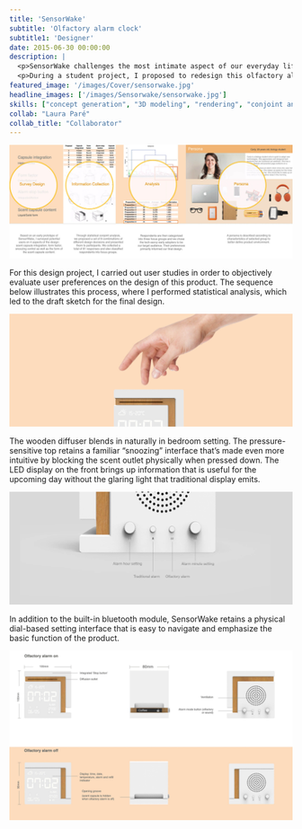 ```yaml
---
title: 'SensorWake'
subtitle: 'Olfactory alarm clock'
subtitle1: 'Designer'
date: 2015-06-30 00:00:00
description: |
  <p>SensorWake challenges the most intimate aspect of our everyday life: how do we wake up in the morning? </p>
  <p>During a student project, I proposed to redesign this olfactory alarm clock for a more gentle, intuitive and intimate wakeup.</p>
featured_image: '/images/Cover/sensorwake.jpg'
headline_images: ['/images/Sensorwake/sensorwake.jpg']
skills: ["concept generation", "3D modeling", "rendering", "conjoint analysis"]
collab: "Laura Paré"
collab_title: "Collaborator"
---
```


![](/images/Sensorwake/process.jpg)

For this design project, I carried out user studies in order to objectively evaluate user preferences on the design of this product. The sequence below illustrates this process, where I performed statistical analysis, which led to the draft sketch for the final design.

![](/images/Sensorwake/sensorhand.jpg)

The wooden diffuser blends in naturally in bedroom setting. The pressure-sensitive top retains a familiar “snoozing” interface that’s made even more intuitive by blocking the scent outlet physically when pressed down. The LED display on the front brings up information that is useful for the upcoming day without the glaring light that traditional display emits. 

![](/images/Sensorwake/sensorback.jpg)

In addition to the built-in bluetooth module, SensorWake retains a physical dial-based setting interface that is easy to navigate and emphasize the basic function of the product. 

![](/images/Sensorwake/sensorpic.jpg)







